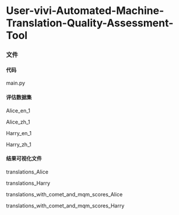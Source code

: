 # User-vivi-Automated-Machine-Translation-Quality-Assessment-Tool

### 文件
#### 代码
main.py
#### 评估数据集
Alice_en_1  

Alice_zh_1  

Harry_en_1  

Harry_zh_1  

#### 结果可视化文件
translations_Alice  

translations_Harry  

translations_with_comet_and_mqm_scores_Alice  

translations_with_comet_and_mqm_scores_Harry   

